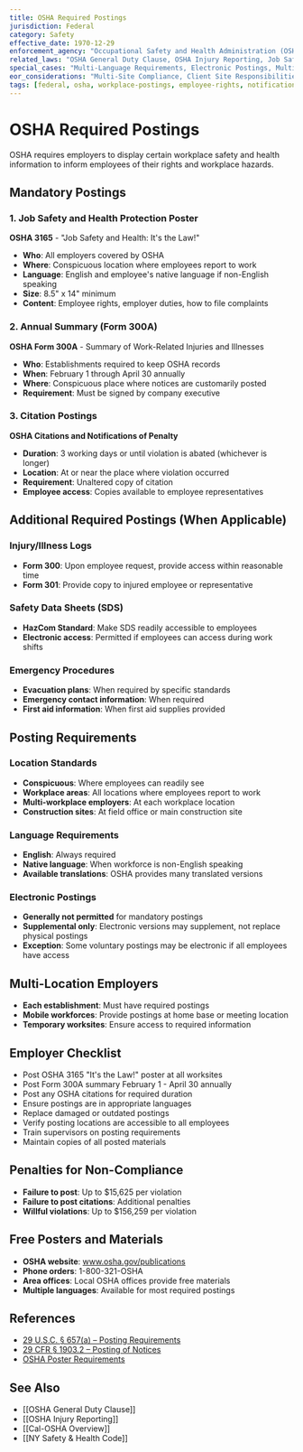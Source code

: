 ```yaml
---
title: OSHA Required Postings
jurisdiction: Federal
category: Safety
effective_date: 1970-12-29
enforcement_agency: "Occupational Safety and Health Administration (OSHA)"
related_laws: "OSHA General Duty Clause, OSHA Injury Reporting, Job Safety Poster, Form 300A Summary, Citation Postings"
special_cases: "Multi-Language Requirements, Electronic Postings, Multi-Location Employers"
eor_considerations: "Multi-Site Compliance, Client Site Responsibilities"
tags: [federal, osha, workplace-postings, employee-rights, notifications]
---
```


# OSHA Required Postings

OSHA requires employers to display certain workplace safety and health information to inform employees of their rights and workplace hazards.

## Mandatory Postings

### 1. Job Safety and Health Protection Poster
**OSHA 3165** - "Job Safety and Health: It's the Law!"
- **Who**: All employers covered by OSHA
- **Where**: Conspicuous location where employees report to work
- **Language**: English and employee's native language if non-English speaking
- **Size**: 8.5" x 14" minimum
- **Content**: Employee rights, employer duties, how to file complaints

### 2. Annual Summary (Form 300A)
**OSHA Form 300A** - Summary of Work-Related Injuries and Illnesses
- **Who**: Establishments required to keep OSHA records
- **When**: February 1 through April 30 annually
- **Where**: Conspicuous place where notices are customarily posted
- **Requirement**: Must be signed by company executive

### 3. Citation Postings
**OSHA Citations and Notifications of Penalty**
- **Duration**: 3 working days or until violation is abated (whichever is longer)
- **Location**: At or near the place where violation occurred
- **Requirement**: Unaltered copy of citation
- **Employee access**: Copies available to employee representatives

## Additional Required Postings (When Applicable)

### Injury/Illness Logs
- **Form 300**: Upon employee request, provide access within reasonable time
- **Form 301**: Provide copy to injured employee or representative

### Safety Data Sheets (SDS)
- **HazCom Standard**: Make SDS readily accessible to employees
- **Electronic access**: Permitted if employees can access during work shifts

### Emergency Procedures
- **Evacuation plans**: When required by specific standards
- **Emergency contact information**: When required
- **First aid information**: When first aid supplies provided

## Posting Requirements

### Location Standards
- **Conspicuous**: Where employees can readily see
- **Workplace areas**: All locations where employees report to work
- **Multi-workplace employers**: At each workplace location
- **Construction sites**: At field office or main construction site

### Language Requirements
- **English**: Always required
- **Native language**: When workforce is non-English speaking
- **Available translations**: OSHA provides many translated versions

### Electronic Postings
- **Generally not permitted** for mandatory postings
- **Supplemental only**: Electronic versions may supplement, not replace physical postings
- **Exception**: Some voluntary postings may be electronic if all employees have access

## Multi-Location Employers
- **Each establishment**: Must have required postings
- **Mobile workforces**: Provide postings at home base or meeting location
- **Temporary worksites**: Ensure access to required information

## Employer Checklist
- Post OSHA 3165 "It's the Law!" poster at all worksites
- Post Form 300A summary February 1 - April 30 annually
- Post any OSHA citations for required duration
- Ensure postings are in appropriate languages
- Replace damaged or outdated postings
- Verify posting locations are accessible to all employees
- Train supervisors on posting requirements
- Maintain copies of all posted materials

## Penalties for Non-Compliance
- **Failure to post**: Up to $15,625 per violation
- **Failure to post citations**: Additional penalties
- **Willful violations**: Up to $156,259 per violation

## Free Posters and Materials
- **OSHA website**: www.osha.gov/publications
- **Phone orders**: 1-800-321-OSHA
- **Area offices**: Local OSHA offices provide free materials
- **Multiple languages**: Available for most required postings

## References
- [29 U.S.C. § 657(a) – Posting Requirements](https://www.govinfo.gov/content/pkg/USCODE-2021-title29/html/USCODE-2021-title29-chap15-sec657.htm)
- [29 CFR § 1903.2 – Posting of Notices](https://www.ecfr.gov/current/title-29/subtitle-B/chapter-XVII/part-1903/section-1903.2)
- [OSHA Poster Requirements](https://www.osha.gov/workers/poster)

## See Also
- [[OSHA General Duty Clause]]
- [[OSHA Injury Reporting]]
- [[Cal-OSHA Overview]]
- [[NY Safety & Health Code]]